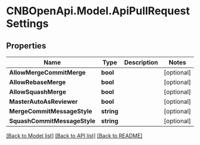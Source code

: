 # CNBOpenApi.Model.ApiPullRequestSettings

## Properties

Name | Type | Description | Notes
------------ | ------------- | ------------- | -------------
**AllowMergeCommitMerge** | **bool** |  | [optional] 
**AllowRebaseMerge** | **bool** |  | [optional] 
**AllowSquashMerge** | **bool** |  | [optional] 
**MasterAutoAsReviewer** | **bool** |  | [optional] 
**MergeCommitMessageStyle** | **string** |  | [optional] 
**SquashCommitMessageStyle** | **string** |  | [optional] 

[[Back to Model list]](../../README.md#documentation-for-models) [[Back to API list]](../../README.md#documentation-for-api-endpoints) [[Back to README]](../../README.md)

